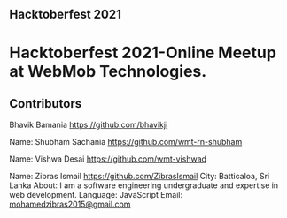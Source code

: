 Hacktoberfest 2021
-------------------------

# Hacktoberfest 2021-Online Meetup at WebMob Technologies.

## Contributors


Bhavik Bamania 
https://github.com/bhavikji

Name: Shubham Sachania
https://github.com/wmt-rn-shubham

Name: Vishwa Desai
https://github.com/wmt-vishwad

Name: Zibras Ismail
https://github.com/ZibrasIsmail
City: Batticaloa, Sri Lanka
About: I am a software engineering undergraduate and expertise in web development.
Language: JavaScript
Email: mohamedzibras2015@gmail.com

